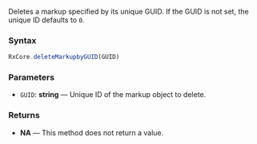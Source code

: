 Deletes a markup specified by its unique GUID. If the GUID is not set, the unique ID defaults to `0`.

### Syntax

```typescript
RxCore.deleteMarkupbyGUID(GUID)
```

### Parameters

- `GUID`: **string** — Unique ID of the markup object to delete.

### Returns

- **NA** — This method does not return a value.